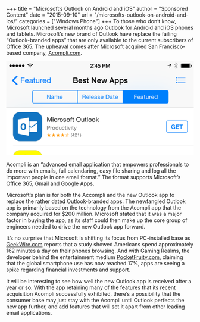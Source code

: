 +++
title = "Microsoft’s Outlook on Android and iOS"
author = "Sponsored Content"
date = "2015-09-10"
url = "/microsofts-outlook-on-android-and-ios/"
categories = ["Windows Phone"]
+++
To those who don’t know, Microsoft launched several months ago Outlook for Android and iOS phones and tablets. Microsoft’s new brand of Outlook have replace the failing “Outlook-branded apps” that are only available to the current subscribers of Office 365. The upheaval comes after Microsoft acquired San Francisco-based company, [Acompli.com][1]. 

<img src="/images/Outlook-Best-New-Apps.png" class="pure-img-width">

Acompli is an “advanced email application that empowers professionals to do more with emails, full calendaring, easy file sharing and log all the important people in one email format.” The format supports Microsoft’s Office 365, Gmail and Google Apps.

<!--more-->

Microsoft’s plan is for both the Accompli and the new Outlook app to replace the rather dated Outlook-branded apps. The newfangled Outlook app is primarily based on the technology from the Acompli app that the company acquired for $200 million. Microsoft stated that it was a major factor in buying the app, as its staff could then make up the core group of engineers needed to drive the new Outlook app forward. 

It’s no surprise that Microsoft is shifting its focus from PC-installed base as [GeekWire.com][3] reports that a study showed Americans spend approximately 162 minutes a day on their phones browsing. And with Gaming Realms, the developer behind the entertainment medium [PocketFruity.com][4], claiming that the global smartphone use has now reached 17%, apps are seeing a spike regarding financial investments and support.

It will be interesting to see how well the new Outlook app is received after a year or so. With the app retaining many of the features that its recent acquisition Acompli successfully exhibited, there’s a possibility that the consumer base may just stay with the Acompli until Outlook perfects the new app further, and add features that will set it apart from other leading email applications.

 [1]: https://www.acompli.com/
 [2]: http://blog.kulman.sk/wp-content/uploads/2015/09/Outlook-Best-New-Apps.png
 [3]: http://www.geekwire.com/2014/flurry-report-mobile-phones-162-minutes/
 [4]: https://www.pocketfruity.com/casino
